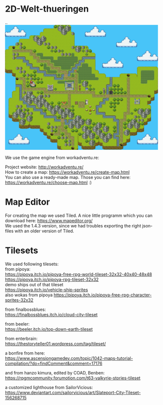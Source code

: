 # 2D-Welt-thueringen
..  
![2D-Welt-thueringen](https://raw.githubusercontent.com/die3ungleichen/2D-Welt-thueringen/main/screenshots/2023-01-04-thueringen.png)

We use the game engine from workadventu.re:  

Project website: http://workadventu.re/  
How to create a map: https://workadventu.re/create-map.html  
You can also use a ready-made map. Those you can find here: https://workadventu.re/choose-map.html :)

# Map Editor
For creating the map we used Tiled. A nice little programm which you can download here: https://www.mapeditor.org/  
We used the 1.4.3 version, since we had troubles exporting the right json-files with an older version of Tiled.


# Tilesets
We used following tilesets:   
from pipoya:  
https://pipoya.itch.io/pipoya-free-rpg-world-tileset-32x32-40x40-48x48  
https://pipoya.itch.io/pipoya-rpg-tileset-32x32  
demo ships out of that tileset  
https://pipoya.itch.io/vehicle-ship-sprites  
also wokas from pipoya
https://pipoya.itch.io/pipoya-free-rpg-character-sprites-32x32

from finalbossblues:  
https://finalbossblues.itch.io/cloud-city-tileset  

from beeler:  
https://beeler.itch.io/top-down-earth-tileset

from enterbrain:  
https://thestoryteller01.wordpress.com/tag/tileset/

a bonfire from here:  
https://www.ascensiongamedev.com/topic/1042-maps-tutorial-compilation/?do=findComment&comment=17176

and from hanzo kimura, edited by COAD, Benben:  
https://rpgmcommunity.forumotion.com/t63-valkyrie-stories-tileset

a customized lighthouse from SailorVicious:  
https://www.deviantart.com/sailorvicious/art/Slateport-City-Tileset-156268715
